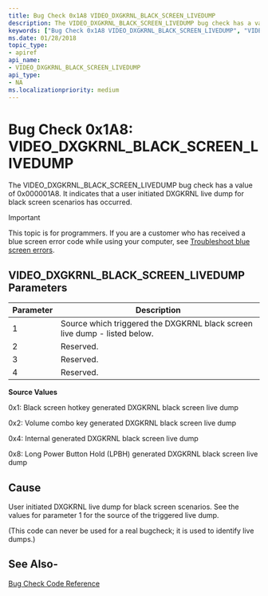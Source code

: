 ```yaml
---
title: Bug Check 0x1A8 VIDEO_DXGKRNL_BLACK_SCREEN_LIVEDUMP
description: The VIDEO_DXGKRNL_BLACK_SCREEN_LIVEDUMP bug check has a value of 0x000001A8. It indicates that a user initiated DXGKRNL live dump for black screen scenarios has occurred.
keywords: ["Bug Check 0x1A8 VIDEO_DXGKRNL_BLACK_SCREEN_LIVEDUMP", "VIDEO_DXGKRNL_BLACK_SCREEN_LIVEDUMP"]
ms.date: 01/28/2018
topic_type:
- apiref
api_name:
- VIDEO_DXGKRNL_BLACK_SCREEN_LIVEDUMP
api_type:
- NA
ms.localizationpriority: medium
---
```


# Bug Check 0x1A8: VIDEO\_DXGKRNL\_BLACK\_SCREEN\_LIVEDUMP

The VIDEO\_DXGKRNL\_BLACK\_SCREEN\_LIVEDUMP bug check has a value of 0x000001A8. It indicates that a user initiated DXGKRNL live dump for black screen scenarios has occurred.

> [!IMPORTANT]
> This topic is for programmers. If you are a customer who has received a blue screen error code while using your computer, see [Troubleshoot blue screen errors](https://www.windows.com/stopcode).


## VIDEO\_DXGKRNL\_BLACK\_SCREEN\_LIVEDUMP Parameters

|Parameter|Description|
|--- |--- |
|1| Source which triggered the DXGKRNL black screen live dump - listed below.|
|2| Reserved. |
|3| Reserved. |
|4| Reserved. |

**Source Values**


0x1: Black screen hotkey generated DXGKRNL black screen live dump

0x2: Volume combo key generated DXGKRNL black screen live dump

0x4: Internal generated DXGKRNL black screen live dump

0x8: Long Power Button Hold (LPBH) generated DXGKRNL black screen live dump

## Cause

User initiated DXGKRNL live dump for black screen scenarios. See the values for parameter 1 for the source of the triggered live dump. 

(This code can never be used for a real bugcheck; it is used to identify live dumps.)

## See Also-

[Bug Check Code Reference](bug-check-code-reference2.md)
